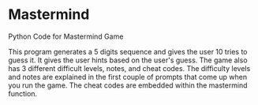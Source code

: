 # Mastermind
Python Code for Mastermind Game

This program generates a 5 digits sequence and gives the user 10 tries to guess it. It gives the user hints based on the user's guess. The game also has 3 different difficult levels, notes, and cheat codes. The difficulty levels and notes are explained in the first couple of prompts that come up when you run the game. The cheat codes are embedded within the mastermind function.
